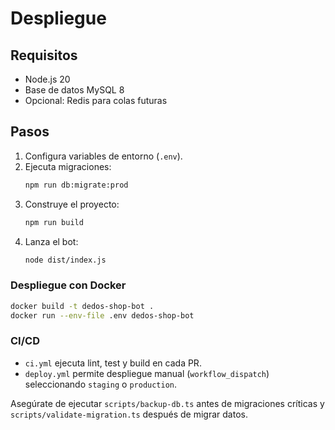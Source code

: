 # Despliegue

## Requisitos
- Node.js 20
- Base de datos MySQL 8
- Opcional: Redis para colas futuras

## Pasos
1. Configura variables de entorno (`.env`).
2. Ejecuta migraciones:
   ```bash
   npm run db:migrate:prod
   ```
3. Construye el proyecto:
   ```bash
   npm run build
   ```
4. Lanza el bot:
   ```bash
   node dist/index.js
   ```

### Despliegue con Docker
```bash
docker build -t dedos-shop-bot .
docker run --env-file .env dedos-shop-bot
```

### CI/CD
- `ci.yml` ejecuta lint, test y build en cada PR.
- `deploy.yml` permite despliegue manual (`workflow_dispatch`) seleccionando `staging` o `production`.

Asegúrate de ejecutar `scripts/backup-db.ts` antes de migraciones críticas y `scripts/validate-migration.ts` después de migrar datos.

